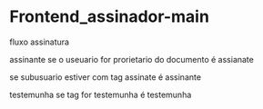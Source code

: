 # Frontend_assinador-main
 


fluxo assinatura

assinante
se o useuario for prorietario  do documento é assianate

se subusuario estiver com tag assinate  é assinante


testemunha
se tag for testemunha é testemunha